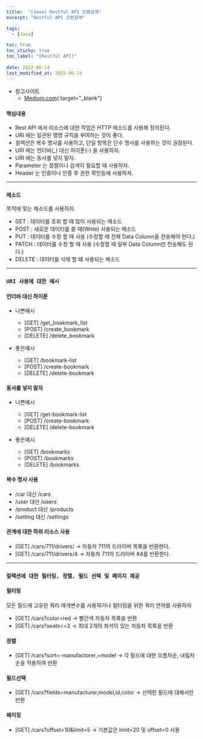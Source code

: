 ```yaml
---
title:  "[Java] Restful API 모범설계"
excerpt: "Restful API 모범설계"

tags:
  - [Java]

toc: true
toc_sticky: true
toc_label: "[Restful API]"
 
date: 2022-06-14
last_modified_at: 2022-06-14
---
```



- 참고사이트
  - [Medium.com](https://medium.com/@mwaysolutions/10-best-practices-for-better-restful-api-33a25a4e92c1){:target="_blank"}

### ``핵심내용 ``

- Rest API 에서 리소스에 대한 작업은 HTTP 메소드를 사용해 정의된다.
- URI 에는 일관된 명명 규칙을 부여하는 것이 좋다.
- 컬렉션은 복수 명사를 사용하고, 단일 항목은 단수 명사를 사용하는 것이 권장된다. 
- URI 에는 언더바(_) 대신 하이푼(-) 을 사용하자.
- URI 에는 동사를 넣지 말자.
- Parameter 는 정렬이나 검색이 필요할 때 사용하자.
- Header 는 인증이나 인증 후 권한 확인등에 사용하자.

<hr/>

### ``메소드 ``

목적에 맞는 메소드를 사용하자.

- GET : 데이터를 조회 할 때 많이 사용되는 메소드
- POST : 새로운 데이터를 쓸 때(Write) 사용되는 메소드
- PUT : 데이터를 수정 할 때 사용 (수정할 때 전체 Data Column을 전송해야 한다.)
- PATCH : 데이터를 수정 할 때 사용 (수정할 때 일부 Data Column만 전송해도 된다.)
- DELETE : 데이터를 삭제 할 떄 사용되는 메소드

<hr/>

### ``URI 사용에 대한 예시``

#### 언더바 대신 하이푼

- 나쁜예시
  - [GET] /get_bookmark_list 
  - [POST] /create_bookmark
  - [DELETE] /delete_bookmark

- 좋은예시
  - [GET] /bookmark-list
  - [POST] /create-bookmark
  - [DELETE] /delete-bookmark


#### 동사를 넣지 말자

- 나쁜예시
  - [GET] /get-bookmark-list
  - [POST] /create-bookmark
  - [DELETE] /delete-bookmark

- 좋은예시
  - [GET] /bookmarks
  - [POST] /bookmarks
  - [DELETE] /bookmarks

#### 복수 명사 사용

- /car 대신 /cars
- /user 대신 /users
- /product 대신 /products
- /setting 대신 /settings

#### 관계에 대한 하위 리소스 사용

- [GET] /cars/711/drivers/  -> 자동차 711의 드라이버 목록을 반환한다. 
- [GET] /cars/711/drivers/4 -> 자동차 711의 드라이버 #4를 반환한다.

<hr/>

### ``컬랙션에 대한 필터링, 정렬, 필드 선택 및 페이지 제공``

#### 필터링
모든 필드에 고유한 쿼리 매개변수를 사용하거나 필터링을 위한 쿼리 언어를 사용하자

- [GET] /cars?color=red   -> 빨간색 자동차 목록을 반환
- [GET] /cars?seats<=2    -> 최대 2개의 좌석이 있는 자동차 목록을 반환


#### 정렬
- [GET] /cars?sort=-manufactorer,+model -> 각 필드에 대한 오름차순, 내림차순을 적용하여 반환

#### 필드선택

- [GET] /cars?fields=manufacturer,model,id,color  -> 선택한 필드에 대해서만 반환

#### 페이징

- [GET] /cars?offset=10&limit=5   -> 기본값은 limit=20 및 offset=0 사용